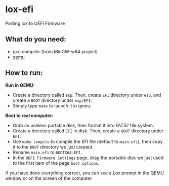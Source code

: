 # lox-efi
Porting lox to UEFI Firmware

## What do you need:

* gcc compiler (from MinGW-w64 project)
* [qemu](https://qemu.org)

## How to run:
**Run in QEMU:**
* Create a directory called `esp`. Then, create `EFI` directory under `esp`, and create a `BOOT` directory under `esp/EFI`.
* Simply type `make` to launch it in qemu.

**Boot to real computer:**
* Grab an useless portable disk, then format it into FAT32 file system.
* Create a directory called `EFI` in disk. Then, create a `BOOT` directory under `EFI`.
* Use `make compile` to compile the EFI file (default to `main.efi`), then copy it to the `BOOT` directory we just created.
* Rename `main.efi` to `BOOTX64.EFI`.
* In the `UEFI Firmware Settings` page, drag the portable disk we just used to the first item of the page `boot options`.

If you have done everything correct, you can see a Lox prompt in the QEMU window or on the screen of the computer.
